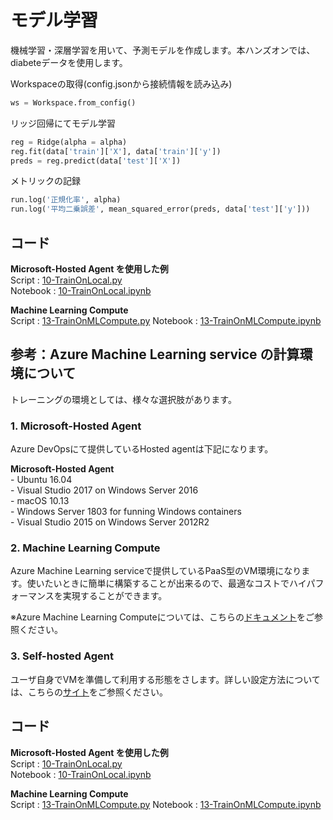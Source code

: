 # モデル学習
機械学習・深層学習を用いて、予測モデルを作成します。本ハンズオンでは、diabeteデータを使用します。

Workspaceの取得(config.jsonから接続情報を読み込み)
```python
ws = Workspace.from_config()
```

リッジ回帰にてモデル学習
```python
reg = Ridge(alpha = alpha)
reg.fit(data['train']['X'], data['train']['y'])
preds = reg.predict(data['test']['X'])
```

メトリックの記録
```python
run.log('正規化率', alpha)
run.log('平均二乗誤差', mean_squared_error(preds, data['test']['y']))
```

## コード ##
__Microsoft-Hosted Agent を使用した例__  
Script : [10-TrainOnLocal.py](../code/script/11-TrainOnLocal.py)  
Notebook : [10-TrainOnLocal.ipynb](../code/notebook/11-TrainOnLocal.ipynb)

__Machine Learning Compute__  
Script : [13-TrainOnMLCompute.py](../code/script/13-TrainOnMLCompute.py)
Notebook : [13-TrainOnMLCompute.ipynb](../code/notebook/13-TrainOnMLCompute.ipynb)


## 参考：Azure Machine Learning service の計算環境について
トレーニングの環境としては、様々な選択肢があります。

### 1. Microsoft-Hosted Agent
Azure DevOpsにて提供しているHosted agentは下記になります。 

__Microsoft-Hosted Agent__  
    - Ubuntu 16.04  
    - Visual Studio 2017 on Windows Server 2016  
    - macOS 10.13  
    - Windows Server 1803 for funning Windows containers  
    - Visual Studio 2015 on Windows Server 2012R2  

### 2. Machine Learning Compute  
Azure Machine Learning serviceで提供しているPaaS型のVM環境になります。使いたいときに簡単に構築することが出来るので、最適なコストでハイパフォーマンスを実現することができます。

   ※Azure Machine Learning Computeについては、こちらの[ドキュメント](https://docs.microsoft.com/ja-jp/azure/machine-learning/service/how-to-set-up-training-targets#amlcompute)をご参照ください。

### 3. Self-hosted Agent
ユーザ自身でVMを準備して利用する形態をさします。詳しい設定方法については、こちらの[サイト](https://qiita.com/taminami/items/9f44e8cb72e70b783c1b)をご参照ください。

## コード ##
__Microsoft-Hosted Agent を使用した例__  
Script : [10-TrainOnLocal.py](../code/script/10-TrainOnLocal.py)  
Notebook : [10-TrainOnLocal.ipynb](../code/notebook/10-TrainOnLocal.ipynb)

__Machine Learning Compute__  
Script : [13-TrainOnMLCompute.py](../code/script/13-TrainOnMLCompute.py)
Notebook : [13-TrainOnMLCompute.ipynb](../code/notebook/13-TrainOnMLCompute.ipynb)